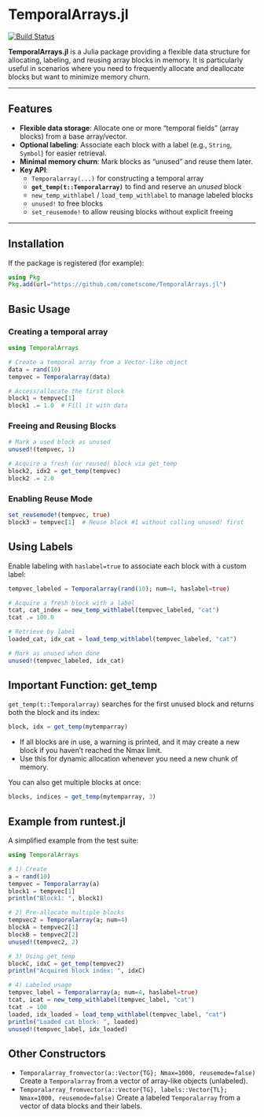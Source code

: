 
# TemporalArrays.jl

[![Build Status](https://github.com/cometscome/TemporalArrays.jl/actions/workflows/CI.yml/badge.svg?branch=main)](https://github.com/cometscome/TemporalArrays.jl/actions/workflows/CI.yml?query=branch%3Amain)


**TemporalArrays.jl** is a Julia package providing a flexible data structure for allocating, labeling, and reusing array blocks in memory. It is particularly useful in scenarios where you need to frequently allocate and deallocate blocks but want to minimize memory churn.

---

## Features

- **Flexible data storage**: Allocate one or more “temporal fields” (array blocks) from a base array/vector.
- **Optional labeling**: Associate each block with a label (e.g., `String`, `Symbol`) for easier retrieval.
- **Minimal memory churn**: Mark blocks as “unused” and reuse them later.
- **Key API**:
  - `Temporalarray(...)` for constructing a temporal array
  - **`get_temp(t::Temporalarray)`** to find and reserve an *unused* block
  - `new_temp_withlabel` / `load_temp_withlabel` to manage labeled blocks
  - `unused!` to free blocks
  - `set_reusemode!` to allow reusing blocks without explicit freeing

---

## Installation

If the package is registered (for example):

```julia
using Pkg
Pkg.add(url="https://github.com/cometscome/TemporalArrays.jl")
```

## Basic Usage

### Creating a temporal array
```julia
using TemporalArrays

# Create a temporal array from a Vector-like object
data = rand(10)
tempvec = Temporalarray(data)

# Access/allocate the first block
block1 = tempvec[1]
block1 .= 1.0  # Fill it with data
```

### Freeing and Reusing Blocks

```julia
# Mark a used block as unused
unused!(tempvec, 1)

# Acquire a fresh (or reused) block via get_temp
block2, idx2 = get_temp(tempvec)
block2 .= 2.0
```

### Enabling Reuse Mode
```julia
set_reusemode!(tempvec, true)
block3 = tempvec[1]  # Reuse block #1 without calling unused! first
```

## Using Labels

Enable labeling with ```haslabel=true``` to associate each block with a custom label:

```julia
tempvec_labeled = Temporalarray(rand(10); num=4, haslabel=true)

# Acquire a fresh block with a label
tcat, cat_index = new_temp_withlabel(tempvec_labeled, "cat")
tcat .= 100.0

# Retrieve by label
loaded_cat, idx_cat = load_temp_withlabel(tempvec_labeled, "cat")

# Mark as unused when done
unused!(tempvec_labeled, idx_cat)
```

## Important Function: get_temp

```get_temp(t::Temporalarray)``` searches for the first unused block and returns both the block and its index:

```julia
block, idx = get_temp(mytemparray)
```

-	If all blocks are in use, a warning is printed, and it may create a new block if you haven’t reached the Nmax limit.
-	Use this for dynamic allocation whenever you need a new chunk of memory.

You can also get multiple blocks at once:

```julia
blocks, indices = get_temp(mytemparray, 3)
```

## Example from runtest.jl

A simplified example from the test suite:

```julia
using TemporalArrays

# 1) Create
a = rand(10)
tempvec = Temporalarray(a)
block1 = tempvec[1]
println("Block1: ", block1)

# 2) Pre-allocate multiple blocks
tempvec2 = Temporalarray(a; num=4)
blockA = tempvec2[1]
blockB = tempvec2[2]
unused!(tempvec2, 2)

# 3) Using get_temp
blockC, idxC = get_temp(tempvec2)
println("Acquired block index: ", idxC)

# 4) Labeled usage
tempvec_label = Temporalarray(a; num=4, haslabel=true)
tcat, icat = new_temp_withlabel(tempvec_label, "cat")
tcat .= 100
loaded, idx_loaded = load_temp_withlabel(tempvec_label, "cat")
println("Loaded cat block: ", loaded)
unused!(tempvec_label, idx_loaded)
```

## Other Constructors

-	```Temporalarray_fromvector(a::Vector{TG}; Nmax=1000, reusemode=false)```
Create a ```Temporalarray``` from a vector of array-like objects (unlabeled).
-	```Temporalarray_fromvector(a::Vector{TG}, labels::Vector{TL}; Nmax=1000, reusemode=false)```
Create a labeled ```Temporalarray``` from a vector of data blocks and their labels.


